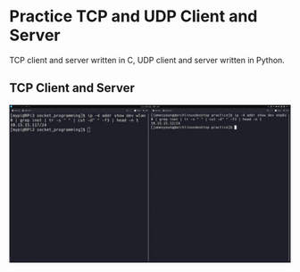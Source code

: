 # Practice TCP and UDP Client and Server
TCP client and server written in C, UDP client and server written in Python.

## TCP Client and Server
![alt text](https://github.com/jamesyoung-15/http-server/blob/main/practice/tcp_test.gif)